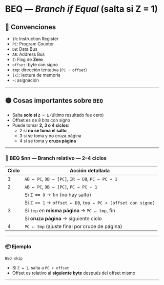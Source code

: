# BEQ — *Branch if Equal* (salta si Z = 1)

## 🧠 Convenciones

- `IR`: Instruction Register  
- `PC`: Program Counter  
- `DB`: Data Bus  
- `AB`: Address Bus  
- `Z`: Flag de **Zero**  
- `offset`: byte con signo  
- `tmp`: dirección tentativa (`PC + offset`)  
- `[x]`: lectura de memoria  
- `→`: asignación  

---

## 🟡 Cosas importantes sobre `BEQ`

- Salta **solo si `Z = 1`** (último resultado fue cero)
- Offset es de 8 bits con signo
- Puede tomar **2, 3 o 4 ciclos**:
  - 2 si **no se toma el salto**
  - 3 si se toma y no cruza página
  - 4 si se toma y **cruza página**

---

### 🔹 BEQ $nn — Branch relativo — **2–4 ciclos**

| Ciclo | Acción detallada |
|-------|------------------|
| 1     | `AB ← PC`, `DB ← [PC]`, `IR ← DB`, `PC ← PC + 1` |
| 2     | `AB ← PC`, `DB ← [PC]`, `PC ← PC + 1`  
|       | Si `Z == 0` → fin (no hay salto)  
|       | Si `Z == 1` → `offset ← DB`, `tmp ← PC + (offset con signo)` |
| 3     | Si `tmp` en **misma página** → `PC ← tmp`, fin  
|       | Si **cruza página** → siguiente ciclo |
| 4     | `PC ← tmp` (ajuste final por cruce de página) |

---

### 📦 Ejemplo

```asm
BEQ skip
```

- Si `Z = 1`, salta a `PC + offset`
- Offset es relativo al **siguiente byte** después del offset mismo

---
